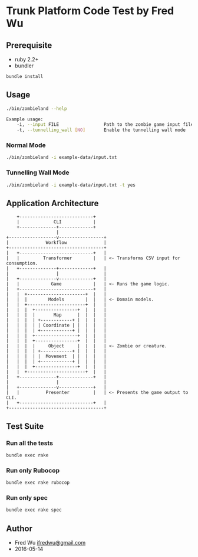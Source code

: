 # Trunk Platform Code Test by Fred Wu

## Prerequisite

- ruby 2.2+
- bundler

```bash
bundle install
```

## Usage

```bash
./bin/zombieland --help

Example usage:
    -i, --input FILE                 Path to the zombie game input file
    -t, --tunnelling_wall [NO]       Enable the tunnelling wall mode
```

### Normal Mode

```bash
./bin/zombieland -i example-data/input.txt
```

### Tunnelling Wall Mode

```bash
./bin/zombieland -i example-data/input.txt -t yes
```

## Application Architecture

        +----------------------------+
        |             CLI            |
        +--------------+-------------+
                       |
    +------------------v-----------------+
    |              Workflow              |
    +------------------------------------+
    |   +----------------------------+   |
    |   |         Transformer        |   | <- Transforms CSV input for consumption.
    |   +--------------+-------------+   |
    |                  |                 |
    |   +--------------v-------------+   |
    |   |            Game            |   | <- Runs the game logic.
    |   +----------------------------+   |
    |   |  +----------------------+  |   |
    |   |  |        Models        |  |   | <- Domain models.
    |   |  +----------------------+  |   |
    |   |  |  +----------------+  |  |   |
    |   |  |  |       Map      |  |  |   |
    |   |  |  | +------------+ |  |  |   |
    |   |  |  | | Coordinate | |  |  |   |
    |   |  |  | +------------+ |  |  |   |
    |   |  |  +----------------+  |  |   |
    |   |  |  +----------------+  |  |   |
    |   |  |  |     Object     |  |  |   | <- Zombie or creature.
    |   |  |  | +------------+ |  |  |   |
    |   |  |  | |  Movement  | |  |  |   |
    |   |  |  | +------------+ |  |  |   |
    |   |  |  +----------------+  |  |   |
    |   |  +----------------------+  |   |
    |   +--------------+-------------+   |
    |                  |                 |
    |   +--------------v-------------+   |
    |   |          Presenter         |   | <- Presents the game output to CLI.
    |   +----------------------------+   |
    +------------------------------------+

## Test Suite

### Run all the tests

```bash
bundle exec rake
```

### Run only Rubocop

```bash
bundle exec rake rubocop
```

### Run only spec

```bash
bundle exec rake spec
```

## Author

- Fred Wu <ifredwu@gmail.com>
- 2016-05-14
